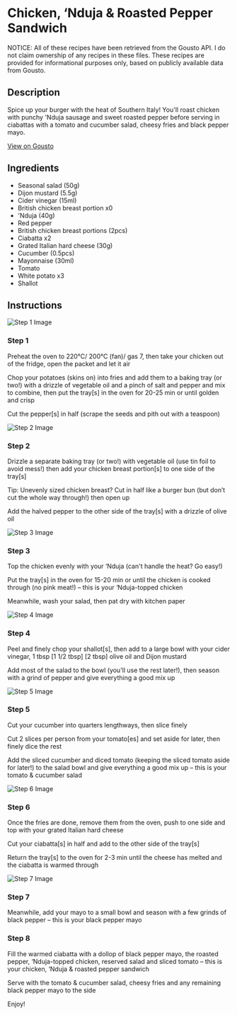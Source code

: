 # Chicken, ‘Nduja & Roasted Pepper Sandwich

NOTICE: All of these recipes have been retrieved from the Gousto API. I do not claim ownership of any recipes in these files. These recipes are provided for informational purposes only, based on publicly available data from Gousto.

## Description

Spice up your burger with the heat of Southern Italy! You'll roast chicken with punchy 'Nduja sausage and sweet roasted pepper before serving in ciabattas with a tomato and cucumber salad, cheesy fries and black pepper mayo. 

[View on Gousto](https://www.gousto.co.uk/recipes/cookbook/chicken-nduja-burger-fries-avocado-salad)

## Ingredients

- Seasonal salad (50g)
- Dijon mustard (5.5g)
- Cider vinegar (15ml)
- British chicken breast portion x0
-  'Nduja (40g)
- Red pepper
- British chicken breast portions (2pcs)
- Ciabatta x2
- Grated Italian hard cheese (30g)
- Cucumber (0.5pcs)
- Mayonnaise (30ml)
- Tomato
- White potato x3
- Shallot

## Instructions

![Step 1 Image](https://production-media.gousto.co.uk/cms/recipe-step-image/Step-1-1591625042901-x200.jpg)

### Step 1

Preheat the oven to 220°C/ 200°C (fan)/ gas 7, then take your chicken out of the fridge, open the packet and let it air

Chop your potatoes (skins on) into fries and add them to a baking tray (or two!) with a drizzle of vegetable oil and a pinch of salt and pepper and mix to combine, then put the tray[s] in the oven for 20-25 min or until golden and crisp

Cut the pepper[s] in half (scrape the seeds and pith out with a teaspoon)

![Step 2 Image](https://production-media.gousto.co.uk/cms/recipe-step-image/Chicken-breasts-on-baking-tray-no-foil-1600696537683-x200.jpg)

### Step 2

Drizzle a separate baking tray (or two!) with vegetable oil (use tin foil to avoid mess!) then add your chicken breast portion[s] to one side of the tray[s]

Tip: Unevenly sized chicken breast? Cut in half like a burger bun (but don’t cut the whole way through!) then open up

Add the halved pepper to the other side of the tray[s] with a drizzle of olive oil

![Step 3 Image](https://production-media.gousto.co.uk/cms/recipe-step-image/Step-3-1600696521783-x200.jpg)

### Step 3

Top the chicken evenly with your ‘Nduja (can't handle the heat? Go easy!)

Put the tray[s] in the oven for 15-20 min or until the chicken is cooked through (no pink meat!) – this is your ‘Nduja-topped chicken

Meanwhile, wash your salad, then pat dry with kitchen paper

![Step 4 Image](https://production-media.gousto.co.uk/cms/recipe-step-image/Step-4-1602668227004-x200.jpg)

### Step 4

Peel and finely chop your shallot[s],<span class="text-danger"> </span>then add to a large bowl with your cider vinegar, 1 tbsp <span class="text-purple">[1 1/2 tbsp]</span> <span class="text-danger">[2 tbsp]</span> olive oil and Dijon mustard

Add most of the salad to the bowl (you'll use the rest later!), then season with a grind of pepper and give everything a good mix up

![Step 5 Image](https://production-media.gousto.co.uk/cms/recipe-step-image/Step-5-1600696509672-x200.jpg)

### Step 5

Cut your cucumber into quarters lengthways, then slice finely

Cut 2 slices per person from your tomato[es] and set aside for later, then finely dice the rest

Add the sliced cucumber and diced tomato (keeping the sliced tomato aside for later!) to the salad bowl and give everything a good mix up – this is your tomato & cucumber salad

![Step 6 Image](https://production-media.gousto.co.uk/cms/recipe-step-image/Step-6-1591625680228-x200.jpg)

### Step 6

Once the fries are done, remove them from the oven, push to one side and top with your grated Italian hard cheese

Cut your ciabatta[s] in half and add to the other side of the tray[s]

Return the tray[s] to the oven for 2-3 min until the cheese has melted and the ciabatta is warmed through

![Step 7 Image](https://production-media.gousto.co.uk/cms/recipe-step-image/Step-7-1591625624813-x200.jpg)

### Step 7

Meanwhile, add your mayo to a small bowl and season with a few grinds of black pepper – this is your black pepper mayo

### Step 8

Fill the warmed ciabatta with a dollop of black pepper mayo, the roasted pepper, ‘Nduja-topped chicken, reserved salad and sliced tomato – this is your chicken, ‘Nduja & roasted pepper sandwich

Serve with the tomato & cucumber salad, cheesy fries and any remaining black pepper mayo to the side

Enjoy!

